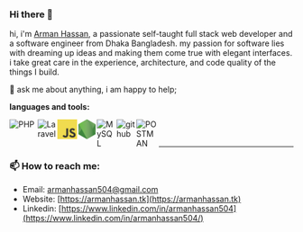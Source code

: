 ### Hi there 👋

<!-- **sh-arman/sh-arman** is a ✨ _special_ ✨ repository because its `README.md` (this file) appears on your GitHub profile. -->

hi, i'm [Arman Hassan](https://armanhassan.tk/), a passionate self-taught full stack web developer and a software engineer from Dhaka Bangladesh. my passion for software lies with dreaming up ideas and making them come true with elegant interfaces. i take great care in the experience, architecture, and code quality of the things I build.
<br />
 
💬 ask me about anything, i am happy to help;

**languages and tools:**
<br>

  <img align="left" alt="PHP" width="50px" src="https://user-images.githubusercontent.com/32613227/132130635-0500de8c-fff0-4a1f-9e87-72718f70b792.png" />
  <img align="left" alt="Laravel" width="35px" src="https://user-images.githubusercontent.com/32613227/132130368-4aad91e7-6c50-4d64-953f-db2bc236cb00.png" />
  <img align="left" alt="Javascript" width="35px"src="https://raw.githubusercontent.com/github/explore/80688e429a7d4ef2fca1e82350fe8e3517d3494d/topics/javascript/javascript.png"/>
  <img align="left" alt="Node.js" width="35px" src="https://raw.githubusercontent.com/github/explore/80688e429a7d4ef2fca1e82350fe8e3517d3494d/topics/nodejs/nodejs.png" />
  <img align="left" alt="MySQL" width="35px" src="https://user-images.githubusercontent.com/32613227/132130560-a21ecb9d-18c5-48a7-91b7-b07dc640ff5c.png"/>
  <img align="left" alt="github" width="35px" src="https://user-images.githubusercontent.com/32613227/132130581-85601af6-43df-4ac9-b8c9-720941e40f48.png" />
  <img align="left" alt="POSTMAN" width="40px" src="https://user-images.githubusercontent.com/32613227/132130809-15519803-5464-4802-bdb6-88370edf4234.png" />
  <br><br><hr>

### 📫 How to reach me:

- Email: [armanhassan504@gmail.com](armanhassan504@gmail.com)
- Website: [https://armanhassan.tk](https://armanhassan.tk)
- Linkedin: [https://www.linkedin.com/in/armanhassan504](https://www.linkedin.com/in/armanhassan504/)

